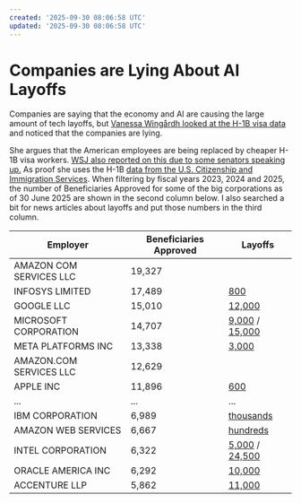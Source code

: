 ```yaml
---
created: '2025-09-30 08:06:58 UTC'
updated: '2025-09-30 08:06:58 UTC'
---
```


# Companies are Lying About AI Layoffs

Companies are saying that the economy and AI are causing the large amount of tech layoffs, but [Vanessa Wingårdh looked at the H-1B visa data](https://www.youtube.com/watch?v=e-Ecodxn5m4) and noticed that the companies are lying.

She argues that the American employees are being replaced by cheaper H-1B visa workers.
[WSJ also reported on this due to some senators speaking up.](https://www.wsj.com/politics/policy/h1b-visa-grassley-durbin-letter-tech-firms-8fe931e9)
As proof she uses the H-1B [data from the U.S. Citizenship and Immigration Services](https://www.uscis.gov/tools/reports-and-studies/h-1b-employer-data-hub).
When filtering by fiscal years 2023, 2024 and 2025, the number of Beneficiaries Approved for some of the big corporations as of 30 June 2025 are shown in the second column below.
I also searched a bit for news articles about layoffs and put those numbers in the third column.

Employer | Beneficiaries Approved | Layoffs
--- | --- | ---
AMAZON COM SERVICES LLC | 19,327 |
INFOSYS LIMITED | 17,489 | [800](https://www.peoplematters.in/news/performance-management/infosys-layoff-spree-continues-200-employees-fired-for-the-fourth-time-45355) |
GOOGLE LLC | 15,010 | [12,000](https://americanbazaaronline.com/2025/08/29/google-cuts-35-workforce-offers-voluntary-exit-programs-466893/)
MICROSOFT CORPORATION | 14,707 | [9,000](https://timesofindia.indiatimes.com/technology/tech-news/microsoft-salesforce-oracle-and-intel-among-tech-giants-that-have-cut-jobs-in-2025/articleshow/124085478.cms) / [15,000](https://economictimes.indiatimes.com/news/international/global-trends/us-news-tech-layoffs-2025-surge-in-us-amazon-microsoft-meta-slash-thousands-of-jobs-check-full-list-of-companies-affected/articleshow/123735499.cms)
META PLATFORMS INC | 13,338 | [3,000](https://economictimes.indiatimes.com/news/international/global-trends/us-news-tech-layoffs-2025-surge-in-us-amazon-microsoft-meta-slash-thousands-of-jobs-check-full-list-of-companies-affected/articleshow/123735499.cms)
AMAZON.COM SERVICES LLC | 12,629 |
APPLE INC | 11,896 | [600](https://apnews.com/article/apple-layoffs-tech-iphone-workers-9f10788b1d3552385ee8c7b20209ce17)
... | ... | ...
IBM CORPORATION | 6,989 | [thousands](https://www.techzine.eu/news/infrastructure/129800/ibm-lays-off-thousands-of-employees-again-in-new-round-of-layoffs/) | [8,000](https://fortune.com/2025/07/16/tech-layoffs-2025-how-microsoft-google-meta-amazon/)
AMAZON WEB SERVICES | 6,667 | [hundreds](https://www.capacitymedia.com/article-amazons-aws-cuts)
INTEL CORPORATION | 6,322 | [5,000](https://timesofindia.indiatimes.com/technology/tech-news/microsoft-salesforce-oracle-and-intel-among-tech-giants-that-have-cut-jobs-in-2025/articleshow/124085478.cms) / [24,500](https://www.pcmag.com/news/intel-confirms-mass-layoffs-over-24000-jobs-to-be-cut-this-year)
ORACLE AMERICA INC | 6,292 | [10,000](https://www.cio.com/article/4062711/product-changes-likely-as-oracle-faces-an-estimated-10000-more-layoffs-by-december.html)
ACCENTURE LLP | 5,862 | [11,000](https://www.deccanherald.com/business/companies/layoffs-accenture-cuts-over-11000-jobs-in-3-months-amid-ai-push-3744531)

